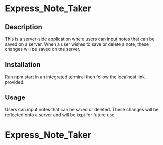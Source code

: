 # Express_Note_Taker
## Description
This is a server-side application where users can input notes that can be saved on a server. When a user wishes to save or delete a note, these changes will be saved on the server.

## Installation
Run npm start in an integrated terminal then follow the localhost link provided.

## Usage
Users can input notes that can be saved or deleted. These changes will be reflected onto a server and will be kept for future use.
# Express_Note_Taker
